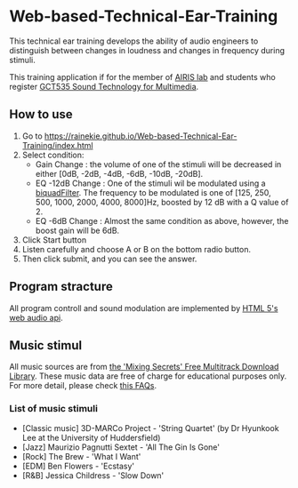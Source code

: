 # Web-based-Technical-Ear-Training

This technical ear training develops the ability of audio engineers to distinguish between changes in loudness and changes in frequency during stimuli.

This training application if for the member of [AIRIS lab](https://airislab.wordpress.com/) and students who register [GCT535 Sound Technology for Multimedia](https://airislab.wordpress.com/class/gsct-classes/gct535-multimedia-sound-technologies/).

## How to use

1. Go to https://rainekie.github.io/Web-based-Technical-Ear-Training/index.html
1. Select condition: 
    - Gain Change : the volume of one of the stimuli will be decreased in either [0dB, -2dB, -4dB, -6dB, -10dB, -20dB].
    - EQ -12dB Change : One of the stimuli wil be modulated using  a [biquadFilter](https://developer.mozilla.org/en-US/docs/Web/API/BiquadFilterNode). The frequency to be modulated is one of [125, 250, 500, 1000, 2000, 4000, 8000]Hz, boosted by 12 dB with a Q value of 2.
    - EQ -6dB Change : Almost the same condition as above, however, the boost gain will be 6dB.
1. Click Start button
1. Listen carefully and choose A or B on the bottom radio button.
1. Then click submit, and you can see the answer.

## Program stracture

All program controll and sound modulation are implemented by [HTML 5's web audio api](https://developer.mozilla.org/en-US/docs/Web/API/Web_Audio_API).


## Music stimul

All music sources are from [the 'Mixing Secrets' Free Multitrack Download Library](https://cambridge-mt.com/ms/mtk/). These music data are free of charge for educational purposes only. For more detail, please check [this FAQs](https://cambridge-mt.com/ms/mtk-faq/).

### List of music stimuli
- [Classic music] 3D-MARCo Project - 'String Quartet' (by Dr Hyunkook Lee at the University of Huddersfield)
- [Jazz] Maurizio Pagnutti Sextet - 'All The Gin Is Gone'
- [Rock] The Brew - 'What I Want'
- [EDM] Ben Flowers - 'Ecstasy'
- [R&B] Jessica Childress - 'Slow Down'